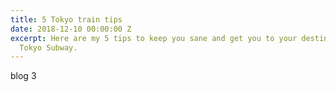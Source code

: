 ```yaml
---
title: 5 Tokyo train tips
date: 2018-12-10 00:00:00 Z
excerpt: Here are my 5 tips to keep you sane and get you to your destination on the
  Tokyo Subway.
---
```


blog 3
